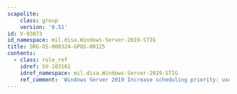 ```yaml
---
scapolite:
    class: group
    version: '0.51'
id: V-93073
id_namespace: mil.disa.Windows-Server-2019-STIG
title: SRG-OS-000324-GPOS-00125
contents:
  - class: rule_ref
    idref: SV-103161
    idref_namespace: mil.disa.Windows-Server-2019-STIG
    ref_comment: 'Windows Server 2019 Increase scheduling priority: user righ ...'
---
```


